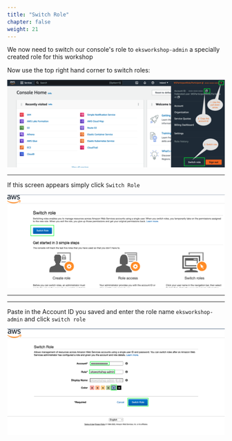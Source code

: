 ```yaml
---
title: "Switch Role"
chapter: false
weight: 21
---
```


We now need to switch our console's role to `eksworkshop-admin` a specially created role for this workshop


Now use the top right hand corner to switch roles:

![c9after](../../static/images/role3a.png)

------

If this screen appears simply click `Switch Role`

![c9after](../../static/images/050-role1a.png)

----
----

Paste in the Account ID you saved and enter the role name `eksworkshop-admin` and click `switch role`

![c9after](../../static/images/role4.png)

